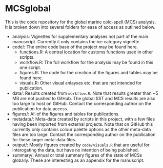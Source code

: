 # MCSglobal

This is the code repository for the [global marine cold-spell (MCS) analysis](https://www.youtube.com/watch?v=dQw4w9WgXcQ). It is broken down into several folders for ease of access as outlined below.

- analysis: Vignettes for supplementary analyses not part of the main manuscript. Currently it only contains the ice category vignette.
- code/: The entire code base of the project may be found here.
  - functions.R: A central location for customs functions used in other scripts.
  - workflow.R: The full workflow for the analysis may be found in this one script.
  - figures.R: The code for the creation of the figures and tables may be found here.
  - visuals.R: Other visual anlayses etc. that are not intended for publication.
- data/: Results created from `workflow.R`. Note that results greater than ~5 MB are not pushed to GitHub. The global SST and MCS results are also too large to host on GitHub. Contact the corresponding author on the publication for data access.
- figures/: All of the figures and tables for publications.
- metadata/: Meta-data created by scripts in this project, with a few files having been imported from external projects. Note that on GitHub this currently only contains colour palette options as the other meta-data files are too large. Contact the corresponding author on the publication for these larger meta-data files.
- output/: Mostly figures created by `code/visuals.R` that are useful for interogating the data, but have no intention of being published.
- summary/: Annual or total summary figures of the state of MCSs globally. These are interesting as an appendix for the manuscript.
